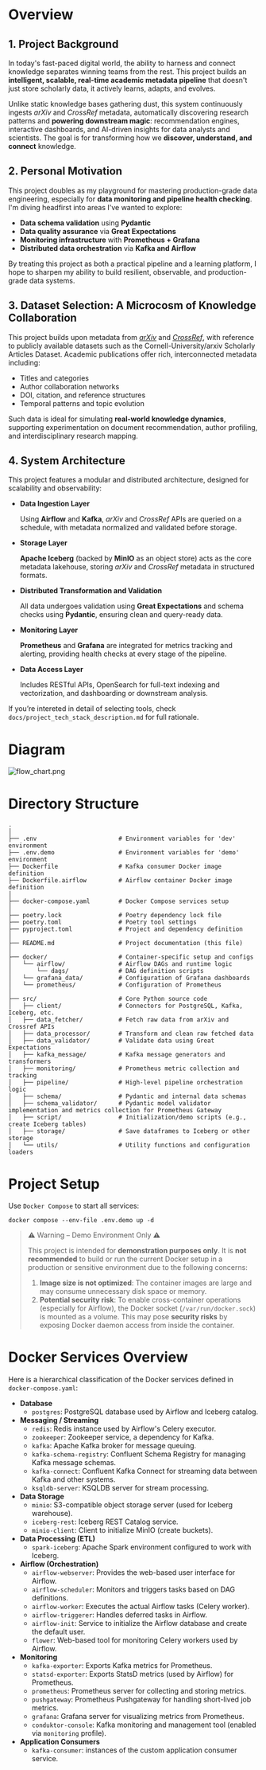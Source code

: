 # Overview

## 1. Project Background

In today's fast-paced digital world, the ability to harness and connect knowledge separates winning teams from the rest. This project builds an **intelligent, scalable, real-time academic metadata pipeline** that doesn't just store scholarly data, it actively learns, adapts, and evolves.

Unlike static knowledge bases gathering dust, this system continuously ingests *arXiv* and *CrossRef* metadata, automatically discovering research patterns and **powering downstream magic**: recommendation engines, interactive dashboards, and AI-driven insights for data analysts and scientists. The goal is for transforming how we **discover, understand, and connect** knowledge.

## 2. Personal Motivation

This project doubles as my playground for mastering production-grade data engineering, especially for **data monitoring and pipeline health checking**. I'm diving headfirst into areas I've wanted to explore:

- **Data schema validation** using **Pydantic**
- **Data quality assurance** via **Great Expectations**
- **Monitoring infrastructure** with **Prometheus + Grafana**
- **Distributed data orchestration** via **Kafka and Airflow**

By treating this project as both a practical pipeline and a learning platform, I hope to sharpen my ability to build resilient, observable, and production-grade data systems.

## 3. Dataset Selection: A Microcosm of Knowledge Collaboration

This project builds upon metadata from [*arXiv*](https://arxiv.org/) and [*CrossRef*](https://www.crossref.org/), with reference to publicly available datasets such as the Cornell-University/arxiv Scholarly Articles Dataset. Academic publications offer rich, interconnected metadata including:

- Titles and categories
- Author collaboration networks
- DOI, citation, and reference structures
- Temporal patterns and topic evolution

Such data is ideal for simulating **real-world knowledge dynamics**, supporting experimentation on document recommendation, author profiling, and interdisciplinary research mapping.

## 4. System Architecture

This project features a modular and distributed architecture, designed for scalability and observability:

- **Data Ingestion Layer**
    
    Using **Airflow** and **Kafka**, *arXiv* and *CrossRef* APIs are queried on a schedule, with metadata normalized and validated before storage.
    
- **Storage Layer**
    
    **Apache Iceberg** (backed by **MinIO** as an object store) acts as the core metadata lakehouse, storing *arXiv* and *CrossRef* metadata in structured formats.
    
- **Distributed Transformation and Validation**
    
    All data undergoes validation using **Great Expectations** and schema checks using **Pydantic**, ensuring clean and query-ready data.
    
- **Monitoring Layer**
    
    **Prometheus** and **Grafana** are integrated for metrics tracking and alerting, providing health checks at every stage of the pipeline.
    
- **Data Access Layer**
    
    Includes RESTful APIs, OpenSearch for full-text indexing and vectorization, and dashboarding or downstream analysis.
    

If you’re intereted in detail of selecting tools, check  `docs/project_tech_stack_description.md`  for full rationale.

# Diagram

![flow_chart.png](https://github.com/haopinn/arxiv-data-pipeline/blob/main/flow_chart.png?raw=true)


# Directory Structure
```docker
.
│
├── .env                       # Environment variables for 'dev' environment
├── .env.demo                  # Environment variables for 'demo' environment
├── Dockerfile                 # Kafka consumer Docker image definition
├── Dockerfile.airflow         # Airflow container Docker image definition
│
├── docker-compose.yaml        # Docker Compose services setup
│
├── poetry.lock                # Poetry dependency lock file
├── poetry.toml                # Poetry tool settings
├── pyproject.toml             # Project and dependency definition
│
├── README.md                  # Project documentation (this file)
│
├── docker/                    # Container-specific setup and configs
│   └── airflow/               # Airflow DAGs and runtime logic
│       └── dags/              # DAG definition scripts
│   └── grafana_data/          # Configuration of Grafana dashboards
│   └── prometheus/            # Configuration of Prometheus
│
├── src/                       # Core Python source code
│   ├── client/                # Connectors for PostgreSQL, Kafka, Iceberg, etc.
│   ├── data_fetcher/          # Fetch raw data from arXiv and Crossref APIs
│   ├── data_processor/        # Transform and clean raw fetched data
│   ├── data_validator/        # Validate data using Great Expectations
│   ├── kafka_message/         # Kafka message generators and transformers
│   ├── monitoring/            # Prometheus metric collection and tracking
│   ├── pipeline/              # High-level pipeline orchestration logic
│   ├── schema/                # Pydantic and internal data schemas
│   ├── schema_validator/      # Pydantic model validator implementation and metrics collection for Prometheus Gateway
│   ├── script/                # Initialization/demo scripts (e.g., create Iceberg tables)
│   ├── storage/               # Save dataframes to Iceberg or other storage
│   └── utils/                 # Utility functions and configuration loaders
```


# Project Setup

Use `Docker Compose` to start all services:

```docker
docker compose --env-file .env.demo up -d
```

> ⚠️ Warning – Demo Environment Only ⚠️
> 
> 
> This project is intended for **demonstration purposes only**. It is **not recommended** to build or run the current Docker setup in a production or sensitive environment due to the following concerns:
> 
> 1. **Image size is not optimized**: The container images are large and may consume unnecessary disk space or memory.
> 2. **Potential security risk**: To enable cross-container operations (especially for Airflow), the Docker socket (`/var/run/docker.sock`) is mounted as a volume. This may pose **security risks** by exposing Docker daemon access from inside the container.


# Docker Services Overview

Here is a hierarchical classification of the Docker services defined in `docker-compose.yaml`:

*   **Database**
    *   `postgres`: PostgreSQL database used by Airflow and Iceberg catalog.
*   **Messaging / Streaming**
    *   `redis`: Redis instance used by Airflow's Celery executor.
    *   `zookeeper`: Zookeeper service, a dependency for Kafka.
    *   `kafka`: Apache Kafka broker for message queuing.
    *   `kafka-schema-registry`: Confluent Schema Registry for managing Kafka message schemas.
    *   `kafka-connect`: Confluent Kafka Connect for streaming data between Kafka and other systems.
    *   `ksqldb-server`: KSQLDB server for stream processing.
*   **Data Storage**
    *   `minio`: S3-compatible object storage server (used for Iceberg warehouse).
    *   `iceberg-rest`: Iceberg REST Catalog service.
    *   `minio-client`: Client to initialize MinIO (create buckets).
*   **Data Processing (ETL)**
    *   `spark-iceberg`: Apache Spark environment configured to work with Iceberg.
*   **Airflow (Orchestration)**
    *   `airflow-webserver`: Provides the web-based user interface for Airflow.
    *   `airflow-scheduler`: Monitors and triggers tasks based on DAG definitions.
    *   `airflow-worker`: Executes the actual Airflow tasks (Celery worker).
    *   `airflow-triggerer`: Handles deferred tasks in Airflow.
    *   `airflow-init`: Service to initialize the Airflow database and create the default user.
    *   `flower`: Web-based tool for monitoring Celery workers used by Airflow.
*   **Monitoring**
    *   `kafka-exporter`: Exports Kafka metrics for Prometheus.
    *   `statsd-exporter`: Exports StatsD metrics (used by Airflow) for Prometheus.
    *   `prometheus`: Prometheus server for collecting and storing metrics.
    *   `pushgateway`: Prometheus Pushgateway for handling short-lived job metrics.
    *   `grafana`: Grafana server for visualizing metrics from Prometheus.
    *   `conduktor-console`: Kafka monitoring and management tool (enabled via `monitoring` profile).
*   **Application Consumers**
    *   `kafka-consumer`: instances of the custom application consumer service.